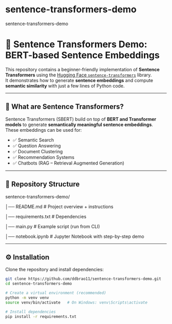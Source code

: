 # sentence-transformers-demo
sentence-transformers-demo
# 🧠 Sentence Transformers Demo: BERT-based Sentence Embeddings

This repository contains a beginner-friendly implementation of **Sentence Transformers** using the [Hugging Face `sentence-transformers`](https://www.sbert.net/) library.  
It demonstrates how to generate **sentence embeddings** and compute **semantic similarity** with just a few lines of Python code.

---

## 📌 What are Sentence Transformers?

Sentence Transformers (SBERT) build on top of **BERT and Transformer models** to generate **semantically meaningful sentence embeddings**.  
These embeddings can be used for:

- ✅ Semantic Search  
- ✅ Question Answering  
- ✅ Document Clustering  
- ✅ Recommendation Systems  
- ✅ Chatbots (RAG – Retrieval Augmented Generation)  

---

## 📂 Repository Structure
sentence-transformers-demo/

│── README.md # Project overview + instructions

│── requirements.txt # Dependencies

│── main.py # Example script (run from CLI)

│── notebook.ipynb # Jupyter Notebook with step-by-step demo

---

## ⚙️ Installation

Clone the repository and install dependencies:

```bash
git clone https://github.com/ddbrao11/sentence-transformers-demo.git
cd sentence-transformers-demo

# Create a virtual environment (recommended)
python -m venv venv
source venv/bin/activate   # On Windows: venv\Scripts\activate

# Install dependencies
pip install -r requirements.txt

